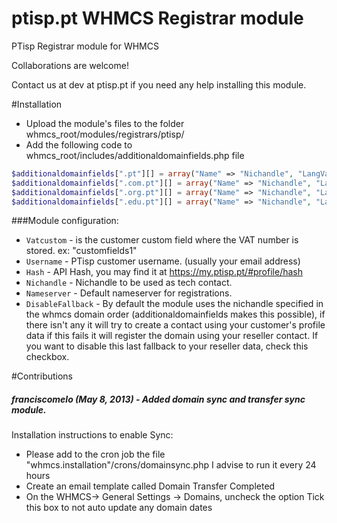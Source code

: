 ptisp.pt WHMCS Registrar module
============

PTisp Registrar module for WHMCS

Collaborations are welcome!

Contact us at dev at ptisp.pt if you need any help installing this module.

#Installation
 * Upload the module's files to the folder whmcs_root/modules/registrars/ptisp/
 * Add the following code to whmcs_root/includes/additionaldomainfields.php file

``` php
$additionaldomainfields[".pt"][] = array("Name" => "Nichandle", "LangVar" => "nichandle", "Type" => "text", "Size" => "15", "Default" => "", "Required" => false, "Description" => "Nic-handle for domain registration",);
$additionaldomainfields[".com.pt"][] = array("Name" => "Nichandle", "LangVar" => "nichandle", "Type" => "text", "Size" => "15", "Default" => "", "Required" => false, "Description" => "Nic-handle for domain registration",);
$additionaldomainfields[".org.pt"][] = array("Name" => "Nichandle", "LangVar" => "nichandle", "Type" => "text", "Size" => "15", "Default" => "", "Required" => false, "Description" => "Nic-handle for domain registration",);
$additionaldomainfields[".edu.pt"][] = array("Name" => "Nichandle", "LangVar" => "nichandle", "Type" => "text", "Size" => "15", "Default" => "", "Required" => false, "Description" => "Nic-handle for domain registration",);
```

###Module configuration:
 * `Vatcustom` - is the customer custom field where the VAT number is stored. ex: "customfields1"
 * `Username` - PTisp customer username. (usually your email address)
 * `Hash` - API Hash, you may find it at https://my.ptisp.pt/#profile/hash
 * `Nichandle` - Nichandle to be used as tech contact.
 * `Nameserver` - Default nameserver for registrations.
 * `DisableFallback` - By default the module uses the nichandle specified in the whmcs domain order (additionaldomainfields makes this possible), if there isn't any it will try to create a contact using your customer's profile data if this fails it will register the domain using your reseller contact. If you want to disable this last fallback to your reseller data, check this checkbox.


#Contributions
##### franciscomelo (May 8, 2013) - Added domain sync and transfer sync module.

Installation instructions to enable Sync:

 - Please add to the cron job the file "whmcs.installation"/crons/domainsync.php
   I advise to run it every 24 hours
 - Create an email template called Domain Transfer Completed
 - On the WHMCS-> General Settings -> Domains, uncheck the option Tick this box to not auto update any domain dates
